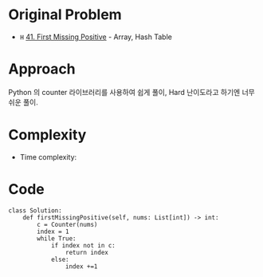 # Original Problem
<!-- Describe your first thoughts on how to solve this problem. -->
* `H` [41. First Missing Positive](https://leetcode.com/problems/first-missing-positive/description) - Array, Hash Table

# Approach
<!-- Describe your approach to solving the problem. -->
Python 의 counter 라이브러리를 사용하여 쉽게 풀이, Hard 난이도라고 하기엔 너무 쉬운 풀이.
# Complexity
- Time complexity:
<!-- Add your time complexity here, e.g. $$O(n)$$ -->

<!-- Add your space complexity here, e.g. $$O(n)$$ -->


# Code

```python3
class Solution:
    def firstMissingPositive(self, nums: List[int]) -> int:
        c = Counter(nums)
        index = 1
        while True:
            if index not in c:
                return index
            else: 
                index +=1 
```
